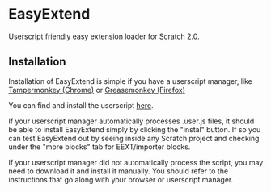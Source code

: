 EasyExtend
==========

Userscript friendly easy extension loader for Scratch 2.0.


## Installation

Installation of EasyExtend is simple if you have a userscript manager, like [Tampermonkey (Chrome)](https://chrome.google.com/webstore/detail/tampermonkey/dhdgffkkebhmkfjojejmpbldmpobfkfo) or [Greasemonkey (Firefox)](https://addons.mozilla.org/en-US/firefox/addon/greasemonkey/)

You can find and install the userscript [here](https://github.com/bleush38p/EasyExtend/raw/master/main.user.js).

If your userscript manager automatically processes .user.js files, it should be able to install EasyExtend simply by clicking the "instal" button. If so you can test EasyExtend out by seeing inside any Scratch project and checking under the "more blocks" tab for EEXT/importer blocks.

If your userscript manager did not automatically process the script, you may need to download it and install it manually. You should refer to the instructions that go along with your browser or userscript manager.
